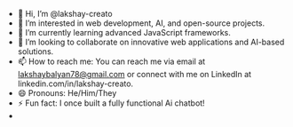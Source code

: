 
- 👋 Hi, I’m @lakshay-creato
- 👀 I’m interested in web development, AI, and open-source projects.
- 🌱 I’m currently learning advanced JavaScript frameworks.
- 💞️ I’m looking to collaborate on innovative web applications and AI-based solutions.
- 📫 How to reach me: You can reach me via email at lakshaybalyan78@gmail.com or connect with me on LinkedIn at linkedin.com/in/lakshay-creato.
- 😄 Pronouns: He/Him/They
- ⚡ Fun fact: I once built a fully functional Ai chatbot!
- 
<!---
lakshay-creato/lakshay-creato is a ✨ special ✨ repository because its `README.md` (this file) appears on your GitHub profile.
You can click the Preview link to take a look at your changes.
--->
